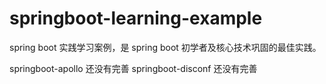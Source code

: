 # springboot-learning-example
spring boot 实践学习案例，是 spring boot 初学者及核心技术巩固的最佳实践。

springboot-apollo 还没有完善
springboot-disconf 还没有完善